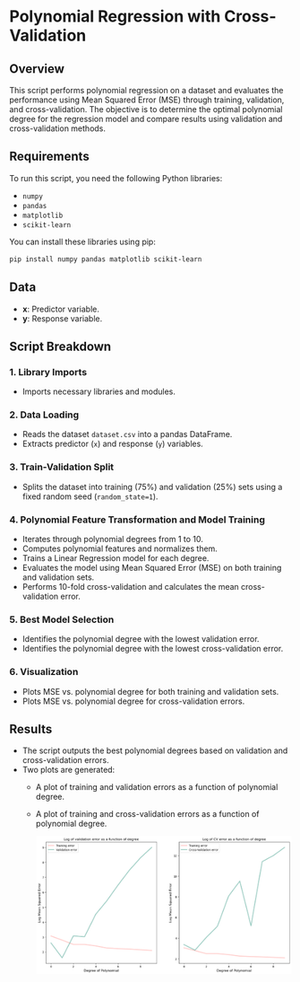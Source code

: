 # Polynomial Regression with Cross-Validation

## Overview

This script performs polynomial regression on a dataset and evaluates the performance using Mean Squared Error (MSE) through training, validation, and cross-validation. The objective is to determine the optimal polynomial degree for the regression model and compare results using validation and cross-validation methods.

## Requirements

To run this script, you need the following Python libraries:

- `numpy`
- `pandas`
- `matplotlib`
- `scikit-learn`

You can install these libraries using pip:

```bash
pip install numpy pandas matplotlib scikit-learn
```

## Data
- **x**: Predictor variable.
- **y**: Response variable.

## Script Breakdown

### 1. Library Imports

- Imports necessary libraries and modules.

### 2. Data Loading

- Reads the dataset `dataset.csv` into a pandas DataFrame.
- Extracts predictor (`x`) and response (`y`) variables.

### 3. Train-Validation Split

- Splits the dataset into training (75%) and validation (25%) sets using a fixed random seed (`random_state=1`).

### 4. Polynomial Feature Transformation and Model Training

- Iterates through polynomial degrees from 1 to 10.
- Computes polynomial features and normalizes them.
- Trains a Linear Regression model for each degree.
- Evaluates the model using Mean Squared Error (MSE) on both training and validation sets.
- Performs 10-fold cross-validation and calculates the mean cross-validation error.

### 5. Best Model Selection

- Identifies the polynomial degree with the lowest validation error.
- Identifies the polynomial degree with the lowest cross-validation error.

### 6. Visualization

- Plots MSE vs. polynomial degree for both training and validation sets.
- Plots MSE vs. polynomial degree for cross-validation errors.



## Results

- The script outputs the best polynomial degrees based on validation and cross-validation errors.
- Two plots are generated:
  - A plot of training and validation errors as a function of polynomial degree.
  - A plot of training and cross-validation errors as a function of polynomial degree.

    ![plot](images/plot.png)


